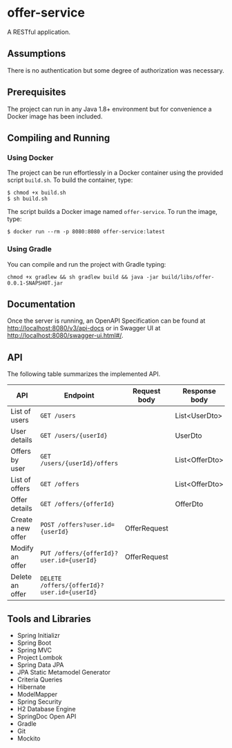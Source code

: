 # offer-service
A RESTful application.

## Assumptions
There is no authentication but some degree of authorization was necessary.

## Prerequisites
The project can run in any Java 1.8+ environment but for convenience a Docker image has been included.

## Compiling and Running
### Using Docker
The project can be run effortlessly in a Docker container using the provided script `build.sh`. To build the container,
type:
```
$ chmod +x build.sh
$ sh build.sh
```
The script builds a Docker image named `offer-service`. To run the image, type:
```
$ docker run --rm -p 8080:8080 offer-service:latest
```

### Using Gradle
You can compile and run the project with Gradle typing:
```
chmod +x gradlew && sh gradlew build && java -jar build/libs/offer-0.0.1-SNAPSHOT.jar
```

## Documentation
Once the server is running, an OpenAPI Specification can be found at
[http://localhost:8080/v3/api-docs](http://localhost:8080/v3/api-docs) or in Swagger UI at
[http://localhost:8080/swagger-ui.html#/](http://localhost:8080/swagger-ui.html#/).

## API
The following table summarizes the implemented API.

| API                | Endpoint                                    | Request body | Response body        |
|--------------------|---------------------------------------------|--------------|----------------------|
| List of users      | `GET /users`                                |              | List&lt;UserDto&gt;  |
| User details       | `GET /users/{userId}`                       |              | UserDto              |
| Offers by user     | `GET /users/{userId}/offers`                |              | List&lt;OfferDto&gt; |
| List of offers     | `GET /offers`                               |              | List&lt;OfferDto&gt; |
| Offer details      | `GET /offers/{offerId}`                     |              | OfferDto             |
| Create a new offer | `POST /offers?user.id={userId}`             | OfferRequest |                      |
| Modify an offer    | `PUT /offers/{offerId}?user.id={userId}`    | OfferRequest |                      |
| Delete an offer    | `DELETE /offers/{offerId}?user.id={userId}` |              |                      |

## Tools and Libraries
- Spring Initializr
- Spring Boot
- Spring MVC
- Project Lombok
- Spring Data JPA
- JPA Static Metamodel Generator
- Criteria Queries
- Hibernate
- ModelMapper
- Spring Security
- H2 Database Engine
- SpringDoc Open API
- Gradle
- Git
- Mockito
